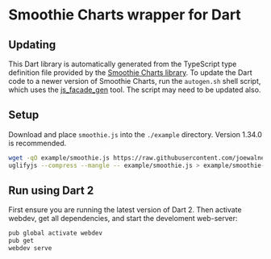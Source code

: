 # Smoothie Charts wrapper for Dart

## Updating

This Dart library is automatically generated from the TypeScript type definition
file provided by the [Smoothie Charts library](https://github.com/joewalnes/smoothie).
To update the Dart code to a newer version of Smoothie Charts, run the
```autogen.sh``` shell script, which uses the
[js_facade_gen](https://github.com/dart-lang/js_facade_gen) tool. The script may
need to be updated also.

## Setup

Download and place ```smoothie.js``` into the ```./example``` directory. Version
1.34.0 is recommended.

```sh
wget -qO example/smoothie.js https://raw.githubusercontent.com/joewalnes/smoothie/327c79402c4250211f11ed5136576a7fb8a44344/smoothie.js
uglifyjs --compress --mangle -- example/smoothie.js > example/smoothie-min.js
```

## Run using Dart 2

First ensure you are running the latest version of Dart 2. Then activate webdev,
get all dependencies, and start the develoment web-server:

```sh
pub global activate webdev
pub get
webdev serve
```
